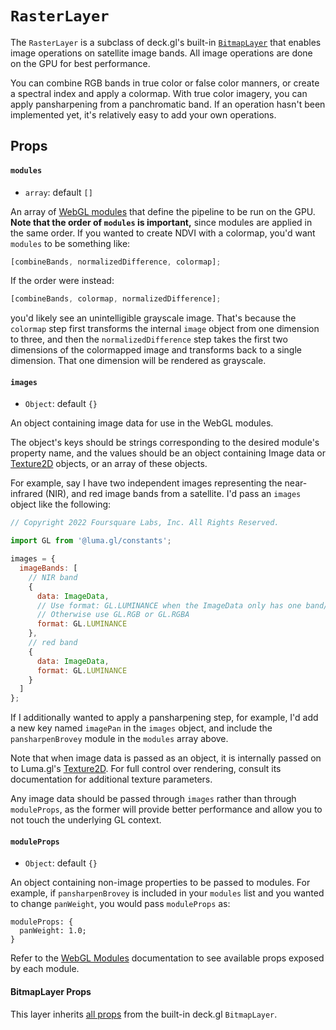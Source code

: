 # `RasterLayer`

The `RasterLayer` is a subclass of deck.gl's built-in
[`BitmapLayer`][bitmaplayer] that enables image operations on satellite image
bands. All image operations are done on the GPU for best performance.

[bitmaplayer]: https://deck.gl/docs/api-reference/layers/bitmap-layer

You can combine RGB bands in true color or false color manners, or create a
spectral index and apply a colormap. With true color imagery, you can apply
pansharpening from a panchromatic band. If an operation hasn't been implemented
yet, it's relatively easy to add your own operations.

## Props

#### `modules`

- `array`: default `[]`

An array of [WebGL modules](../../webgl-modules/overview) that define the
pipeline to be run on the GPU. **Note that the order of `modules` is
important,** since modules are applied in the same order. If you wanted to
create NDVI with a colormap, you'd want `modules` to be something like:

```js
[combineBands, normalizedDifference, colormap];
```

If the order were instead:

```js
[combineBands, colormap, normalizedDifference];
```

you'd likely see an unintelligible grayscale image. That's because the
`colormap` step first transforms the internal `image` object from one dimension
to three, and then the `normalizedDifference` step takes the first two
dimensions of the colormapped image and transforms back to a single dimension.
That one dimension will be rendered as grayscale.

#### `images`

- `Object`: default `{}`

An object containing image data for use in the WebGL modules.

The object's keys should be strings corresponding to the desired module's
property name, and the values should be an object containing Image data or
[Texture2D][texture2d_api] objects, or an array of these objects.

For example, say I have two independent images representing the near-infrared
(NIR), and red image bands from a satellite. I'd pass an `images` object like
the following:

[texture2d_api]: https://luma.gl/docs/api-reference/webgl/texture-2d

```js
// Copyright 2022 Foursquare Labs, Inc. All Rights Reserved.

import GL from '@luma.gl/constants';

images = {
  imageBands: [
    // NIR band
    {
      data: ImageData,
      // Use format: GL.LUMINANCE when the ImageData only has one band/channel
      // Otherwise use GL.RGB or GL.RGBA
      format: GL.LUMINANCE
    },
    // red band
    {
      data: ImageData,
      format: GL.LUMINANCE
    }
  ]
};
```

If I additionally wanted to apply a pansharpening step, for example, I'd add a
new key named `imagePan` in the `images` object, and include the
`pansharpenBrovey` module in the `modules` array above.

Note that when image data is passed as an object, it is internally passed on to
Luma.gl's [Texture2D][texture2d_api]. For full control over rendering, consult
its documentation for additional texture parameters.

Any image data should be passed through `images` rather than through
`moduleProps`, as the former will provide better performance and allow you to
not touch the underlying GL context.

#### `moduleProps`

- `Object`: default `{}`

An object containing non-image properties to be passed to modules. For example,
if `pansharpenBrovey` is included in your `modules` list and you wanted to
change `panWeight`, you would pass `moduleProps` as:

```
moduleProps: {
  panWeight: 1.0;
}
```

Refer to the [WebGL Modules](../../webgl-modules/overview) documentation to see
available props exposed by each module.

#### BitmapLayer Props

This layer inherits [all props][bitmaplayer_props] from the built-in deck.gl
`BitmapLayer`.

[bitmaplayer_props]: https://deck.gl/docs/api-reference/layers/bitmap-layer
